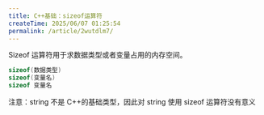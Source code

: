 ```yaml
---
title: C++基础：sizeof运算符
createTime: 2025/06/07 01:25:54
permalink: /article/2wutdlm7/
---
```

Sizeof 运算符用于求数据类型或者变量占用的内存空间。

```cpp
sizeof(数据类型)
sizeof(变量名)
sizeof 变量名
```

注意：string 不是 C++的基础类型，因此对 string 使用 sizeof 运算符没有意义